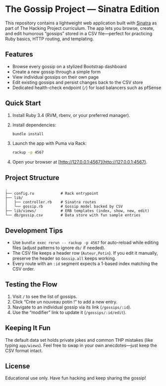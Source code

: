 The Gossip Project — Sinatra Edition
====================================

This repository contains a lightweight web application built with [Sinatra](https://sinatrarb.com) as part of The Hacking Project curriculum. The app lets you browse, create, and edit humorous “gossips” stored in a CSV file—perfect for practicing Ruby basics, HTTP routing, and templating.

Features
--------

- Browse every gossip on a stylized Bootstrap dashboard
- Create a new gossip through a simple form
- View individual gossips on their own page
- Edit existing gossips and persist changes back to the CSV store
- Dedicated health-check endpoint (`/`) for load balancers such as pfSense

Quick Start
-----------

1. Install Ruby 3.4 (RVM, rbenv, or your preferred manager).
2. Install dependencies:

   ```bash
   bundle install
   ```

3. Launch the app with Puma via Rack:

   ```bash
   rackup -p 4567
   ```

4. Open your browser at [http://127.0.0.1:4567](http://127.0.0.1:4567).

Project Structure
-----------------

```
.
├── config.ru            # Rack entrypoint
├── lib/
│   ├── controller.rb    # Sinatra routes
│   └── gossip.rb        # Gossip model backed by CSV
├── lib/views/           # ERB templates (index, show, new, edit)
└── db/gossip.csv        # Data store with fun sample entries
```

Development Tips
----------------

- Use `bundle exec rerun -- rackup -p 4567` for auto-reload while editing files (adjust patterns to ignore `db/` if needed).
- The CSV file keeps a header row (`Auteur,Potin`). If you edit it manually, preserve the header so `Gossip.all` keeps working.
- Every route with an `:id` segment expects a 1-based index matching the CSV order.

Testing the Flow
----------------

1. Visit `/` to see the list of gossips.
2. Click “Crée un nouveau potin !” to add a new entry.
3. Navigate to an individual gossip via its link (`/gossips/:id`).
4. Use the “modifier” link to update it (`/gossips/:id/edit`).

Keeping It Fun
--------------

The default data set holds private jokes and common THP mistakes (like typing `app/wiews`). Feel free to swap in your own anecdotes—just keep the CSV format intact.

License
-------

Educational use only. Have fun hacking and keep sharing the gossip!
